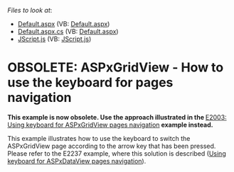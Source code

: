 <!-- default file list -->
*Files to look at*:

* [Default.aspx](./CS/WebSite/Default.aspx) (VB: [Default.aspx](./VB/WebSite/Default.aspx))
* [Default.aspx.cs](./CS/WebSite/Default.aspx.cs) (VB: [Default.aspx](./VB/WebSite/Default.aspx))
* [JScript.js](./CS/WebSite/Scripts/JScript.js) (VB: [JScript.js](./VB/WebSite/Scripts/JScript.js))
<!-- default file list end -->
# OBSOLETE: ASPxGridView - How to use the keyboard for pages navigation 


<p><strong>This example is now obsolete. Use the approach illustrated in the </strong><a href="https://www.devexpress.com/Support/Center/p/E2003">E2003: Using keyboard for ASPxGridView pages navigation</a><strong> example instead.</strong></p><p>This example illustrates how to use the keyboard to switch the ASPxGridView page according to the arrow key that has been pressed. Please refer to the E2237 example, where this solution is described (<a href="https://www.devexpress.com/Support/Center/p/E2237">Using keyboard for ASPxDataView pages navigation</a>).</p>

<br/>


